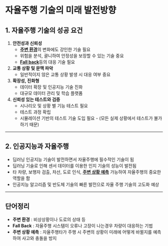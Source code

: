 # 자율주행 기술의 미래 발전방향

## 1. 자율주행 기술의 성공 요건
1. __안전성과 신뢰성__
   * <u>__주변 환경__</u>의 변화에도 강인한 기술 필요
   * 위험을 분석, 괄니하여 안정성을 보장할 수 있는 기술 중요
   * <U>__Fall back__</U>등의 대응 기술 필요
2. __교통 상황 및 문맥 파악__    
   * 일반적이지 않은 교통 상황 발생 시 대응 여부 중요
3. __확장성, 진화형__
   * 데이터 확장 및 인공지능 기술 진화
   * 대규모 데이터 관리 및 학습 플랫폼 
4.  __신뢰성 있는 테스트와 검증__
    * 시나리오 및 상황 별 기능 테스트 필요
    * 테스트 과정 확립
    * 시뮬레이션 기반의 테스트 기술 도입 필요 - (모든 실제 상황에서 테스트가 불가하기 때문)

---


## 2. 인공지능과 자율주행
* 딥러닝 인공지능 기술이 발전하면서 자율주행에 필수적인 기술이 됨
* 딥러닝 기술로 인해 센서 데이터를 이용한 인지 기술의 성능이 발전됨
* 타 차량, 보행자 검출, 차선, 도로 인식, <U>__주변 상황 예측__</U> 가능하여 자율주행의 중요한 역할을 함
* 인공지능 알고리즘 및 반도체 기술의 빠른 발전으로 자율 주행 기술의 고도화 예상

---

## 단어정리
* __주변 환경__ : 비상상황이나 도로의 상태 등
* __Fall Back__ : 자율주행 시스템이 오류나 고장이 나는경우 차량이 대응하는 기법
* __주변 상황 예측__ : 자율주행타가 주행 시 주변의 상황이 미래에 어떻게 바뀔지를 예측하여 사고와 충돌을 방지
